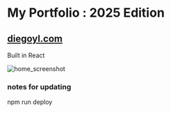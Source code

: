 # My Portfolio : 2025 Edition
## [diegoyl.com](https://diegoyl.com)


Built in React

![home_screenshot](https://github.com/user-attachments/assets/0254c9d0-079e-4eca-88e6-ec49634dfe52)


### notes for updating
npm run deploy